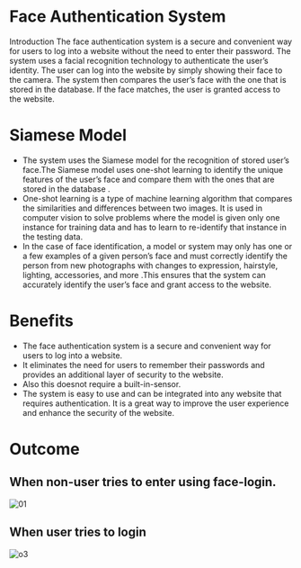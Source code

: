 # Face Authentication System
Introduction
The face authentication system is a secure and convenient way for users to log into a website without the need to enter their password. 
The system uses a facial recognition technology to authenticate the user’s identity. The user can log into the website by simply showing their face to the camera. 
The system then compares the user’s face with the one that is stored in the database. If the face matches, the user is granted access to the website.

# Siamese Model
- The system uses the Siamese model for the recognition of stored user’s face.The Siamese model uses one-shot learning to identify the unique features of the user’s face and compare them with the ones that are stored in the database . 
- One-shot learning is a type of machine learning algorithm that compares the similarities and differences between two images. It is used in computer vision to solve problems where the model is given only one instance for training data and has to learn to re-identify that instance in the testing data. 
- In the case of face identification, a model or system may only has one or a few examples of a given person’s face and must correctly identify the person from new photographs with changes to expression, hairstyle, lighting, accessories, and more .This ensures that the system can accurately identify the user’s face and grant access to the website.

# Benefits
- The face authentication system is a secure and convenient way for users to log into a website. 
- It eliminates the need for users to remember their passwords and provides an additional layer of security to the website.
- Also this doesnot require a built-in-sensor.
- The system is easy to use and can be integrated into any website that requires authentication. It is a great way to improve the user experience and enhance the security of the website.

# Outcome
## When non-user tries to enter using face-login.
![01](https://github.com/kokonoughut/Face-Authentication-system/assets/87522225/35133ef5-6b1d-4038-a6ae-838fcb8313de)

## When user tries to login
![o3](https://github.com/kokonoughut/Face-Authentication-system/assets/87522225/657aa6c6-9fe7-49c2-857b-29561236b06f)
